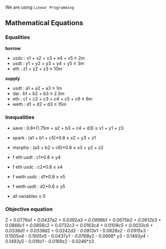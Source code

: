 We are using `Linear Programming`
## Mathematical Equations

### Equalities

__borrow__

- usdc : x1 + x2 + x3 + x4 + x5 ≥ 2m
- usdt : y1 + y2 + y3 + y4 + y5 ≥ 3m
- eth : z1 + z2 + z3 ≥ 10m

__supply__ 

- usdt : a1 + a2 + a3 ≤ 1m
- dai : b1 + b2 + b3 ≤ 2.5m
- eth : c1 + c2 + c3 + c4 + c5 + c6 ≤ 9m
- weth : d1 + d2 + d3 ≤ 15m

### Inequalities

- aave : 0.8*(1.75m + a2 + b3 + c4 + d3) ≥ x1 + y1 + z3
- spark : (a1 + b1 + c5)*0.8 ≥ x2 + y3 + z1
- morpho : (a3 + b2 + c6)*0.8 ≥ x3 + y2 + z2
- f eth usdt : c1*0.8 ≥ y4
- f eth usdc : c2*0.8 ≥ x4
- f weth usdc : d1*0.8 ≥ x5
- f weth usdt : d2*0.8 ≥ y5

- all variables ≥ 0


### Objective equation
Z = 0.0776*a1 + 0.0437*a2 + 0.0392*a3 + 0.0998*b1 + 0.0675*b2 + 0.0612*b3 + 0.0866*c1 + 0.0856*c2 + 0.0732*c3 + 0.0163*c4 + 0.0109*c5 + 0.0033*c6 + 0.0338*d1 + 0.0338*d2 + 0.0242*d3 - 0.0813*x1 - 0.0828*x2 - 0.0915*x3 - 0.1505*x4 - 0.1505*x5 - 0.0437*y1 - 0.0768*y2 - 0.0908* y3 - 0.1493*y4 - 0.1493*y5 - 0.019*z1 - 0.0169*z2 - 0.0246*z3